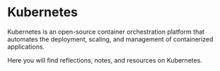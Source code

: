 # Kubernetes

Kubernetes is an open-source container orchestration platform that automates the deployment, scaling, and management of containerized applications.

Here you will find reflections, notes, and resources on Kubernetes.
